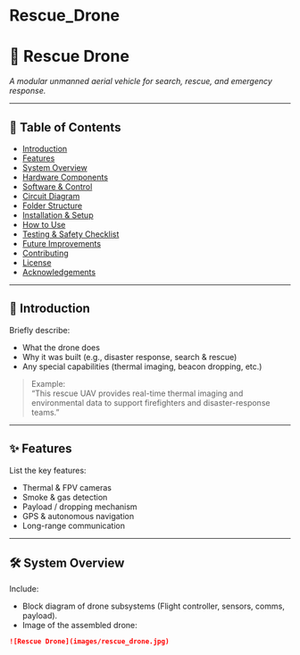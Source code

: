 # Rescue_Drone
# 🚁 Rescue Drone

_A modular unmanned aerial vehicle for search, rescue, and emergency response._

---

## 📑 Table of Contents
- [Introduction](#introduction)
- [Features](#features)
- [System Overview](#system-overview)
- [Hardware Components](#hardware-components)
- [Software & Control](#software--control)
- [Circuit Diagram](#circuit-diagram)
- [Folder Structure](#folder-structure)
- [Installation & Setup](#installation--setup)
- [How to Use](#how-to-use)
- [Testing & Safety Checklist](#testing--safety-checklist)
- [Future Improvements](#future-improvements)
- [Contributing](#contributing)
- [License](#license)
- [Acknowledgements](#acknowledgements)

---

## 📝 Introduction
Briefly describe:
- What the drone does  
- Why it was built (e.g., disaster response, search & rescue)  
- Any special capabilities (thermal imaging, beacon dropping, etc.)

> Example:  
> “This rescue UAV provides real-time thermal imaging and environmental data to support firefighters and disaster-response teams.”

---

## ✨ Features
List the key features:
- Thermal & FPV cameras  
- Smoke & gas detection  
- Payload / dropping mechanism  
- GPS & autonomous navigation  
- Long-range communication

---

## 🛠️ System Overview
Include:
- Block diagram of drone subsystems (Flight controller, sensors, comms, payload).  
- Image of the assembled drone:

```markdown
![Rescue Drone](images/rescue_drone.jpg)
